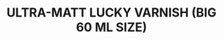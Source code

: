 ---
title: "ULTRA-MATT LUCKY VARNISH (BIG 60 ML SIZE)"
price: "TBA"
desc: "Opis nije dostupan"
img_path: "/assets/img/A.MIG-2050.jpg"
brand: AMMO
available: true
cat: "acrylics"
subcat: "LUCKY VARNISH (60 mL jars)"
subsubcat: "SS"
---